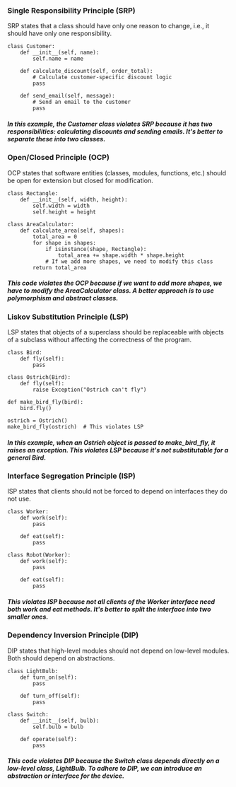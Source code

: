 ### Single Responsibility Principle (SRP)

SRP states that a class should have only one reason to change, i.e., it should have only one responsibility.
```
class Customer:
    def __init__(self, name):
        self.name = name

    def calculate_discount(self, order_total):
        # Calculate customer-specific discount logic
        pass

    def send_email(self, message):
        # Send an email to the customer
        pass
```
##### In this example, the Customer class violates SRP because it has two responsibilities: calculating discounts and sending emails. It's better to separate these into two classes.

### Open/Closed Principle (OCP)

OCP states that software entities (classes, modules, functions, etc.) should be open for extension but closed for modification.

```
class Rectangle:
    def __init__(self, width, height):
        self.width = width
        self.height = height

class AreaCalculator:
    def calculate_area(self, shapes):
        total_area = 0
        for shape in shapes:
            if isinstance(shape, Rectangle):
                total_area += shape.width * shape.height
            # If we add more shapes, we need to modify this class
        return total_area
```
##### This code violates the OCP because if we want to add more shapes, we have to modify the AreaCalculator class. A better approach is to use polymorphism and abstract classes.

### Liskov Substitution Principle (LSP)

LSP states that objects of a superclass should be replaceable with objects of a subclass without affecting the correctness of the program.

```
class Bird:
    def fly(self):
        pass

class Ostrich(Bird):
    def fly(self):
        raise Exception("Ostrich can't fly")

def make_bird_fly(bird):
    bird.fly()

ostrich = Ostrich()
make_bird_fly(ostrich)  # This violates LSP
```
##### In this example, when an Ostrich object is passed to make_bird_fly, it raises an exception. This violates LSP because it's not substitutable for a general Bird.

### Interface Segregation Principle (ISP)

ISP states that clients should not be forced to depend on interfaces they do not use.

```
class Worker:
    def work(self):
        pass

    def eat(self):
        pass

class Robot(Worker):
    def work(self):
        pass

    def eat(self):
        pass
```
##### This violates ISP because not all clients of the Worker interface need both work and eat methods. It's better to split the interface into two smaller ones.

### Dependency Inversion Principle (DIP)

DIP states that high-level modules should not depend on low-level modules. Both should depend on abstractions.

```
class LightBulb:
    def turn_on(self):
        pass

    def turn_off(self):
        pass

class Switch:
    def __init__(self, bulb):
        self.bulb = bulb

    def operate(self):
        pass
```
##### This code violates DIP because the Switch class depends directly on a low-level class, LightBulb. To adhere to DIP, we can introduce an abstraction or interface for the device.
